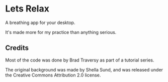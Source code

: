 # Lets Relax

A breathing app for your desktop.

It's made more for my practice than anything serious.

## Credits

Most of the code was done by Brad Traversy as part of a tutorial series.

The original background was made by Shella Sund, and was released under the
Creative Commons Attribution 2.0 license.
